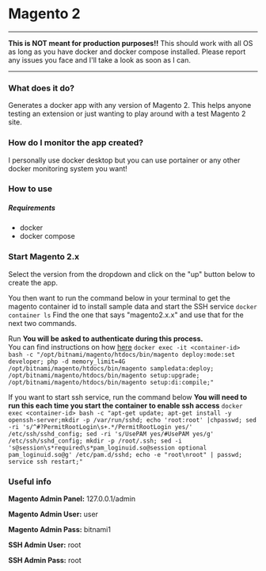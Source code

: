 # Magento 2
------
**This is NOT meant for production purposes!!**
This should work with all OS as long as you have docker and docker compose installed.  Please report any issues you face and I'll take a look as soon as I can.

-------

### What does it do?
Generates a docker app with any version of Magento 2. This helps anyone testing an extension or just wanting to play around with a test Magento 2 site.

### How do I monitor the app created?
I personally use docker desktop but you can use portainer or any other docker monitoring system you want!

### How to use
##### Requirements
- docker
- docker compose

### Start Magento 2.x
Select the version from the dropdown and click on the "up" button below to create the app.  

You then want to run the command below in your terminal to get the magento container id to install sample data and start the SSH service
`docker container ls` 
Find the one that says "magento2.x.x" and use that for the next two commands.  

Run
**You will be asked to authenticate during this process.**  
You can find instructions on how [here](https://devdocs.magento.com/guides/v2.4/install-gde/prereq/connect-auth.html "here")
`docker exec -it <container-id> bash -c "/opt/bitnami/magento/htdocs/bin/magento deploy:mode:set developer; php -d memory_limit=4G /opt/bitnami/magento/htdocs/bin/magento sampledata:deploy; /opt/bitnami/magento/htdocs/bin/magento setup:upgrade; /opt/bitnami/magento/htdocs/bin/magento setup:di:compile;"`  

If you want to start ssh service, run the command below
**You will need to run this each time you start the container to enable ssh access**
`docker exec <container-id> bash -c "apt-get update; apt-get install -y openssh-server;mkdir -p /var/run/sshd; echo 'root:root' |chpasswd; sed -ri 's/^#?PermitRootLogin\s+.*/PermitRootLogin yes/' /etc/ssh/sshd_config; sed -ri 's/UsePAM yes/#UsePAM yes/g' /etc/ssh/sshd_config; mkdir -p /root/.ssh; sed -i 's@session\s*required\s*pam_loginuid.so@session optional pam_loginuid.so@g' /etc/pam.d/sshd; echo -e "root\nroot" | passwd; service ssh restart;"`

### Useful info
**Magento Admin Panel:** 127.0.0.1/admin

**Magento Admin User:** user

**Magento Admin Pass:** bitnami1

**SSH Admin User:** root

**SSH Admin Pass:** root